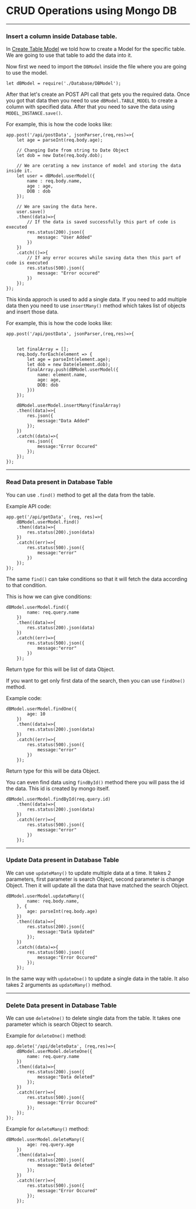 # CRUD Operations using Mongo DB
----
### Insert a column inside Database table.

In [Create Table Model](https://github.com/Chetan0211/LearningMaterial/blob/main/NodeJS/MongoDB/CreateTableModel.md) we told how to create a Model for the specific table. We are going to use that table to add the data into it.

Now first we need to import the `DBModel` inside the file where you are going to use the model.

```JS
let dBModel = require('./Database/DBModel');
```

After that let's create an POST API call that gets you the required data. Once you got that data then you need to use `dBModel.TABLE_MODEL` to create a column with specified data. After that you need to save the data using `MODEL_INSTANCE.save()`. 

For example, this is how the code looks like:

```JS
app.post('/api/postData', jsonParser,(req,res)=>{
    let age = parseInt(req.body.age);
    
    // Changing Date from string to Date Object
    let dob = new Date(req.body.dob);
    
    // We are cerating a new instance of model and storing the data inside it.
    let user = dBModel.userModel({
        name : req.body.name,
        age : age,
        DOB : dob
    });
    
    // We are saving the data here.
    user.save()
    .then((data)=>{
        // If the data is saved successfully this part of code is executed
        res.status(200).json({
            message: "User Added"
        })
    })
    .catch(()=>{
        // If any error occures while saving data then this part of code is executed
        res.status(500).json({
            message: "Error occured"
        })
    });
});
```

This kinda approch is used to add a single data. If you need to add multiple data then you need to use `insertMany()` method which takes list of objects and insert those data.

For example, this is how the code looks like:

```JS
app.post('/api/postData', jsonParser,(req,res)=>{

    
    let finalArray = [];
    req.body.forEach(element => {
        let age = parseInt(element.age);
        let dob = new Date(element.dob);
        finalArray.push(dBModel.userModel({
            name: element.name,
            age: age,
            DOB: dob
        }))
    });
    
    dBModel.userModel.insertMany(finalArray)
    .then((data)=>{
        res.json({
            message:"Data Added"
        });
    })
    .catch((data)=>{
        res.json({
            message:"Error Occured"
        });
    });
});
```
----

### Read Data present in Database Table

You can use `.find()` method to get all the data from the table.

Example API code:

```JS
app.get('/api/getData', (req, res)=>{
    dBModel.userModel.find()
    .then((data)=>{
        res.status(200).json(data)
    })
    .catch((err)=>{
        res.status(500).json({
            message:"error"
        })
    });
});
```
The same `find()` can take conditions so that it will fetch the data according to that condition.

This is how we can give conditions:

```JS
dBModel.userModel.find({
        name: req.query.name
    })
    .then((data)=>{
        res.status(200).json(data)
    })
    .catch((err)=>{
        res.status(500).json({
            message:"error"
        })
    });
```
Return type for this will be list of data Object.

If you want to get only first data of the search, then you can use `findOne()` method.

Example code:

```JS
dBModel.userModel.findOne({
        age: 10
    })
    .then((data)=>{
        res.status(200).json(data)
    })
    .catch((err)=>{
        res.status(500).json({
            message:"error"
        })
    });
```
Return type for this will be data Object.


You can even find data using `findById()` method there you will pass the id the data. This id is created by mongo itself.

```JS
dBModel.userModel.findById(req.query.id)
    .then((data)=>{
        res.status(200).json(data)
    })
    .catch((err)=>{
        res.status(500).json({
            message:"error"
        })
    });
```

----

### Update Data present in Database Table

We can use `updateMany()` to update multiple data at a time. 
It takes 2 parameters, first parameter is search Object, second parameter is change Object. Then it will update all the data that have matched the search Object.

```JS
dBModel.userModel.updateMany({
        name: req.body.name,
    }, {
        age: parseInt(req.body.age)
    })
    .then((data)=>{
        res.status(200).json({
            message:"Data Updated"
        });
    })
    .catch((data)=>{
        res.status(500).json({
            message:"Error Occured"
        });
    });
```

In the same way with `updateOne()` to update a single data in the table. It also takes 2 arguments as `updateMany()` method.

----

### Delete Data present in Database Table

We can use `deleteOne()` to delete single data from the table.
It takes one parameter which is search Object to search.

Example for `deleteOne()` method:

```JS
app.delete('/api/deleteData', (req,res)=>{
    dBModel.userModel.deleteOne({
        name: req.query.name
    })
    .then((data)=>{
        res.status(200).json({
            message:"Data deleted"
        });
    })
    .catch((err)=>{
        res.status(500).json({
            message:"Error Occured"
        });
    });
});
```

Example for `deleteMany()` method:

```JS
dBModel.userModel.deleteMany({
        age: req.query.age
    })
    .then((data)=>{
        res.status(200).json({
            message:"Data deleted"
        });
    })
    .catch((err)=>{
        res.status(500).json({
            message:"Error Occured"
        });
    });
```
